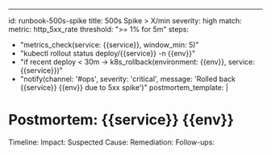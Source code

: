 ---

id: runbook-500s-spike
title: 500s Spike > X/min
severity: high
match:
metric: http_5xx_rate
threshold: ">= 1% for 5m"
steps:

- "metrics_check(service: {{service}}, window_min: 5)"
- "kubectl rollout status deploy/{{service}} -n {{env}}"
- "if recent deploy < 30m → k8s_rollback(environment: {{env}}, service: {{service}})"
- "notify(channel: '#ops', severity: 'critical', message: 'Rolled back {{service}} {{env}} due to 5xx spike')"
  postmortem_template: |

# Postmortem: {{service}} {{env}}

Timeline:
Impact:
Suspected Cause:
Remediation:
Follow-ups:
